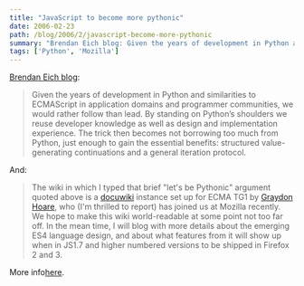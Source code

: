 ```yaml
---
title: "JavaScript to become more pythonic"
date: 2006-02-23
path: /blog/2006/2/javascript-become-more-pythonic
summary: "Brendan Eich blog: Given the years of development in Python and similarities to ECMAScript in application domains and programmer communities, we would rather follow than lead."
tags: ['Python', 'Mozilla']
---
```


<a href="http://weblogs.mozillazine.org/roadmap/archives/2006/02/js_and_python_news.html">
  Brendan Eich blog</a>:<br><blockquote>
   Given the years of development in Python and similarities to ECMAScript in
   application domains and programmer communities, we would rather follow than
   lead. By standing on Python&#8217;s shoulders we reuse developer knowledge as
   well as design and implementation experience. The trick then becomes not
   borrowing too much from Python, just enough to gain the essential benefits:
   structured value-generating continuations and a general iteration
   protocol.<br></blockquote>
  And:<br><blockquote>
   The wiki in which I typed that brief "let's be Pythonic" argument quoted
   above is a <a href="http://wiki.splitbrain.org/wiki:dokuwiki">docuwiki</a>
   instance set up for ECMA TG1 by <a href="http://www.venge.net/graydon/talks/mkc/html/index.html">Graydon
   Hoare</a>, who (I'm thrilled to report) has joined us at Mozilla recently.
   We hope to make this wiki world-readable at some point not too far off. In
   the mean time, I will blog with more details about the emerging ES4
   language design, and about what features from it will show up when in JS1.7
   and higher numbered versions to be shipped in Firefox 2 and 3.<br></blockquote>
  More info<a href="http://calculist.blogspot.com/2006/02/ecma-262-edition-4.html">here</a>.<br><br>

